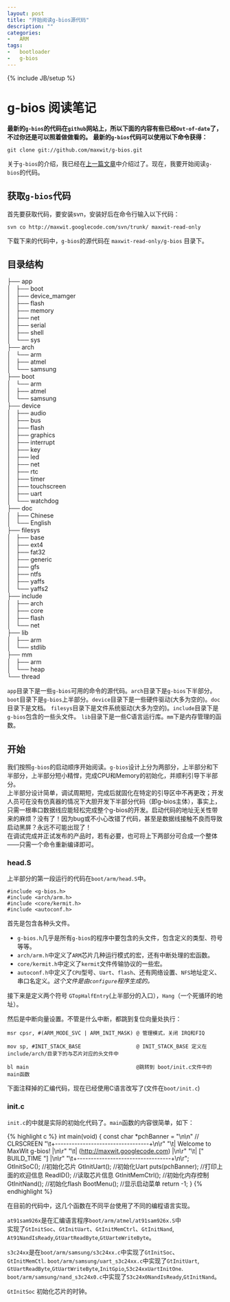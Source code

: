 ```yaml
---
layout: post
title: "开始阅读g-bios源代码"
description: ""
categories: 
-   ARM
tags:
-   bootloader
-   g-bios
---
```

{% include JB/setup %}





# g-bios 阅读笔记


 **最新的`g-bios`的代码在`github`网站上，所以下面的内容有些已经`Out-of-date`了，不过你还是可以照着做做看的。**
 **最新的`g-bios`代码可以使用以下命令获得：**
 
    git clone git://github.com/maxwit/g-bios.git


 关于`g-bios`的介绍，我已经在[上一篇文章]({{baseurl}}{{page.previous.url}})中介绍过了。现在，我要开始阅读`g-bios`的代码。
 
## 获取`g-bios`代码
首先要获取代码，要安装svn，安装好后在命令行输入以下代码：

    svn co http://maxwit.googlecode.com/svn/trunk/ maxwit-read-only


下载下来的代码中，`g-bios`的源代码在 `maxwit-read-only/g-bios` 目录下。

## 目录结构
    
├── app   
│   ├── boot    
│   ├── device_mamger    
│   ├── flash    
│   ├── memory    
│   ├── net    
│   ├── serial    
│   ├── shell   
│   └── sys    
├── arch    
│   └── arm    
│       ├── atmel    
│       └── samsung    
├── boot   
│   └── arm   
│       ├── atmel    
│       └── samsung    
├── device    
│   ├── audio    
│   ├── bus   
│   ├── flash   
│   ├── graphics    
│   ├── interrupt    
│   ├── key    
│   ├── led    
│   ├── net    
│   ├── rtc    
│   ├── timer    
│   ├── touchscreen    
│   ├── uart    
│   └── watchdog    
├── doc    
│   ├── Chinese    
│   └── English    
├── filesys    
│   ├── base    
│   ├── ext4    
│   ├── fat32    
│   ├── generic    
│   ├── gfs    
│   ├── ntfs    
│   ├── yaffs    
│   └── yaffs2    
├── include     
│   ├── arch    
│   ├── core    
│   ├── flash     
│   └── net    
├── lib    
│   ├── arm    
│   └── stdlib     
├── mm     
│   ├── arm     
│   └── heap    
└── thread     
           
`app`目录下是一些`g-bios`可用的命令的源代码。`arch`目录下是`g-bios`下半部分。
`boot`目录下是`g-bios`上半部分。`device`目录下是一些硬件驱动(大多为空的)。`doc`目录下是文档。
`filesys`目录下是文件系统驱动(大多为空的)。`include`目录下是`g-bios`包含的一些头文件。
`lib`目录下是一些C语言运行库。`mm`下是内存管理的函数。

## 开始

我们按照`g-bios`的启动顺序开始阅读。`g-bios`设计上分为两部分，上半部分和下半部分，上半部分短小精悍，完成CPU和Memory的初始化，并顺利引导下半部分。     
上半部分设计简单，调试周期短，完成后就固化在特定的引导区中不再更改；开发人员可在没有仿真器的情况下大胆开发下半部分代码（即g-bios主体），事实上，只需一根串口数据线应能轻松完成整个g-bios的开发。启动代码的地址无关性带来的麻烦？没有了！因为bug或不小心改错了代码，甚至是数据线接触不良而导致启动黑屏？永远不可能出现了！     
在调试完成并正试发布的产品时，若有必要，也可将上下两部分可合成一个整体——只需一个命令重新编译即可。

### head.S

上半部分的第一段运行的代码在`boot/arm/head.S`中。

    #include <g-bios.h>
    #include <arch/arm.h>
    #include <core/kermit.h>
    #include <autoconf.h>

首先是包含各种头文件。 
* `g-bios.h`几乎是所有`g-bios`的程序中要包含的头文件，包含定义的类型、符号等等。     
* `arch/arm.h`中定义了`ARM`芯片几种运行模式的宏，还有中断处理的宏函数。     
* `core/kermit.h`中定义了`kermit`文件传输协议的一些宏。     
* `autoconf.h`中定义了`CPU`型号、`Uart`、`flash`、还有网络设置、`NFS`地址定义、串口名定义。*这个文件是由`configure`程序生成的。*     

接下来是定义两个符号 `GTopHalfEntry`(上半部分的入口），`Hang`（一个死循环的地址）。    

然后是中断向量设置。不管是什么中断，都跳到复位向量处执行：        

    msr cpsr, #(ARM_MODE_SVC | ARM_INIT_MASK) @ 管理模式，关闭 IRQ和FIQ
    
    mov sp, #INIT_STACK_BASE                  @ INIT_STACK_BASE 定义在 include/arch/目录下的与芯片对应的头文件中
    
    bl main                                   @跳转到 boot/init.c文件中的main函数 

下面注释掉的汇编代码，现在已经使用C语言改写了(文件在`boot/init.c`)


### init.c

 `init.c`的中就是实际的初始化代码了。`main`函数的内容很简单，如下：

{% highlight c %}
int main(void)
{
	const char *pchBanner = "\n\n" // CLRSCREEN
		"\t+----------------------------------+\n\r"
		"\t|     Welcome to MaxWit g-bios!    |\n\r"
		"\t|  (http://maxwit.googlecode.com)  |\n\r"
		"\t|        ["   BUILD_TIME  "]       |\n\r"
		"\t+----------------------------------+\n\r";
	GtInitSoC();                     //初始化芯片
	GtInitUart();                    //初始化Uart
	puts(pchBanner);                 //打印上面的欢迎信息
	ReadID();                        //读取芯片信息
	GtInitMemCtrl();                 //初始化内存控制
	GtInitNand();                    //初始化flash
	BootMenu();                      //显示启动菜单
	return -1;
}
{% endhighlight %} 

在目前的代码中，这几个函数在不同平台使用了不同的编程语言实现。    

`at91sam926x`是在汇编语言程序`boot/arm/atmel/at91sam926x.S`中     
实现了`GtInitSoc`、`GtInitUart`、`GtInitMemCtrl`、`GtInitNand`,   
`At91NandIsReady`,`GtUartReadByte`,`GtUarteWriteByte`。         

`s3c24xx`是在`boot/arm/samsung/s3c24xx.c`中实现了`GtInitSoc`、     
`GtInitMemCtl`. `boot/arm/samsung/uart_s3c24xx.c`中实现了`GtInitUart`,    
`GtUartReadByte`,`GtUartWriteByte`,`InitGpio`,`S3c24xxUartInitOne`.     
`boot/arm/samsung/nand_s3c24x0.c`中实现了`S3c24x0NandIsReady`,`GtInitNand`。

`GtInitSoc` 初始化芯片的时钟。





